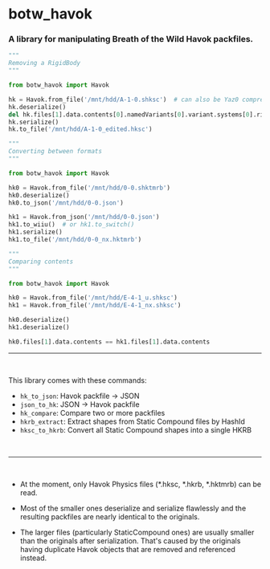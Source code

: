 # botw_havok

### A library for manipulating Breath of the Wild Havok packfiles.

```py
"""
Removing a RigidBody
"""

from botw_havok import Havok

hk = Havok.from_file('/mnt/hdd/A-1-0.shksc')  # can also be Yaz0 compressed
hk.deserialize()
del hk.files[1].data.contents[0].namedVariants[0].variant.systems[0].rigidBodies[-1]
hk.serialize()
hk.to_file('/mnt/hdd/A-1-0_edited.hksc')
```

```py
"""
Converting between formats
"""

from botw_havok import Havok

hk0 = Havok.from_file('/mnt/hdd/0-0.shktmrb')
hk0.deserialize()
hk0.to_json('/mnt/hdd/0-0.json')

hk1 = Havok.from_json('/mnt/hdd/0-0.json')
hk1.to_wiiu()  # or hk1.to_switch()
hk1.serialize()
hk1.to_file('/mnt/hdd/0-0_nx.hktmrb')
```

```py
"""
Comparing contents
"""

from botw_havok import Havok

hk0 = Havok.from_file('/mnt/hdd/E-4-1_u.shksc')
hk1 = Havok.from_file('/mnt/hdd/E-4-1_nx.shksc')

hk0.deserialize()
hk1.deserialize()

hk0.files[1].data.contents == hk1.files[1].data.contents
```

---

<br/>

This library comes with these commands:
* `hk_to_json`: Havok packfile -> JSON
* `json_to_hk`: JSON -> Havok packfile
* `hk_compare`: Compare two or more packfiles
* `hkrb_extract`: Extract shapes from Static Compound files by HashId
* `hksc_to_hkrb`: Convert all Static Compound shapes into a single HKRB

<br/>

---

<br/>

* At the moment, only Havok Physics files (*.hksc, *.hkrb, *.hktmrb) can be read.

* Most of the smaller ones deserialize and serialize flawlessly and the resulting packfiles are nearly identical to the originals.

* The larger files (particularly StaticCompound ones) are usually smaller than the originals after serialization. That's caused by the originals having duplicate Havok objects that are removed and referenced instead.
